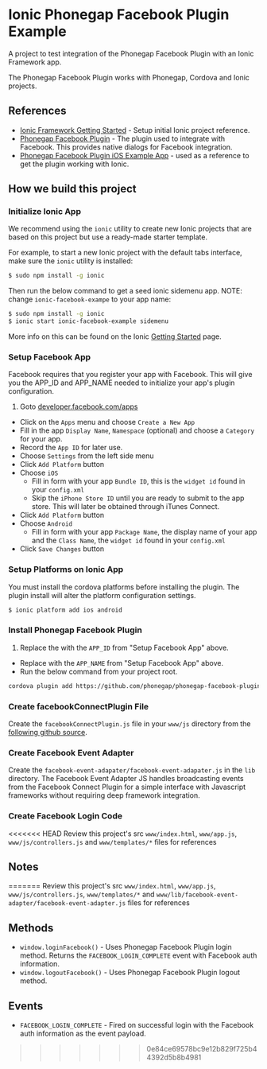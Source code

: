 # Ionic Phonegap Facebook Plugin Example

A project to test integration of the Phonegap Facebook Plugin with an Ionic Framework app.

The Phonegap Facebook Plugin works with Phonegap, Cordova and Ionic projects.

## References

* [Ionic Framework Getting Started](http://ionicframework.com/getting-started/) - Setup initial Ionic project reference.
* [Phonegap Facebook Plugin](https://github.com/Wizcorp/phonegap-facebook-plugin) - The plugin used to integrate with Facebook. This provides native dialogs for Facebook integration.
* [Phonegap Facebook Plugin iOS Example App](https://github.com/Wizcorp/phonegap-facebook-plugin/tree/master/platforms/ios) - used as a reference to get the plugin working with Ionic.


## How we build this project

### Initialize Ionic App

We recommend using the `ionic` utility to create new Ionic projects that are based on this project but use a ready-made starter template.

For example, to start a new Ionic project with the default tabs interface, make sure the `ionic` utility is installed:

```bash
$ sudo npm install -g ionic
```

Then run the below command to get a seed ionic sidemenu app. NOTE: change `ionic-facebook-exampe` to your app name:

```bash
$ sudo npm install -g ionic
$ ionic start ionic-facebook-example sidemenu
```

More info on this can be found on the Ionic [Getting Started](http://ionicframework.com/getting-started) page.

### Setup Facebook App

Facebook requires that you register your app with Facebook. This will give you the APP_ID and APP_NAME needed to initialize
your app's plugin configuration.

1. Goto [developer.facebook.com/apps](http://developers.facebook.com/apps)
* Click on the `Apps` menu and choose `Create a New App`
* Fill in the app `Display Name`, `Namespace` (optional) and choose a `Category` for your app.
* Record the `App ID` for later use.
* Choose `Settings` from the left side menu
* Click `Add Platform` button
* Choose `iOS`
  * Fill in form with your app `Bundle ID`, this is the `widget id` found in your `config.xml`
  * Skip the `iPhone Store ID` until you are ready to submit to the app store. This will later be obtained through iTunes Connect.
* Click `Add Platform` button
* Choose `Android`
  * Fill in form with your app `Package Name`, the display name of your app and the `Class Name`, the `widget id` found in your `config.xml`
* Click `Save Changes` button


### Setup Platforms on Ionic App

You must install the cordova platforms before installing the plugin. The plugin install will alter the platform configuration settings.

```bash
$ ionic platform add ios android
```

### Install Phonegap Facebook Plugin

1. Replace the <YOUR-FACEBOOK-APP-ID> with the `APP_ID` from "Setup Facebook App" above.
* Replace <YOUR-FACEBOOK-APP-NAME> with the `APP_NAME` from "Setup Facebook App" above.
* Run the below command from your project root.

```bash
cordova plugin add https://github.com/phonegap/phonegap-facebook-plugin --variable APP_ID=<YOUR-FACEBOOK-APP-ID> --variable APP_NAME=<YOUR-FACEBOOK-APP-NAME>
```

### Create facebookConnectPlugin File

Create the `facebookConnectPlugin.js` file in your `www/js` directory from the [following github source](https://raw.githubusercontent.com/Wizcorp/phonegap-facebook-plugin/master/www/js/facebookConnectPlugin.js).

### Create Facebook Event Adapter

Create the `facebook-event-adapater/facebook-event-adapater.js` in the `lib` directory. The Facebook Event Adapter JS
handles broadcasting events from the Facebook Connect Plugin for a simple interface with Javascript frameworks without
requiring deep framework integration.

### Create Facebook Login Code

<<<<<<< HEAD
Review this project's src `www/index.html`, `www/app.js`, `www/js/controllers.js` and `www/templates/*` files for references

## Notes

=======
Review this project's src `www/index.html`, `www/app.js`, `www/js/controllers.js`,  `www/templates/*` and `www/lib/facebook-event-adapter/facebook-event-adapter.js` files for references

## Methods

* `window.loginFacebook()` - Uses Phonegap Facebook Plugin login method. Returns the `FACEBOOK_LOGIN_COMPLETE` event with Facebook auth information.
* `window.logoutFacebook()` - Uses Phonegap Facebook Plugin logout method.
 
## Events

* `FACEBOOK_LOGIN_COMPLETE` - Fired on successful login with the Facebook auth information as the event payload.
>>>>>>> 0e84ce69578bc9e12b829f725b44392d5b8b4981
